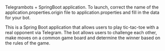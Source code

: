 Telegrambots + SpringBoot application.
To launch, correct the name of the application.properties.origin file 
to application.properties and fill in the data for your bot.

This is a Spring Boot application that allows users to play tic-tac-toe with a real opponent via Telegram. 
The bot allows users to challenge each other, make moves on a common game board and determine the winner based on the rules of the game.
